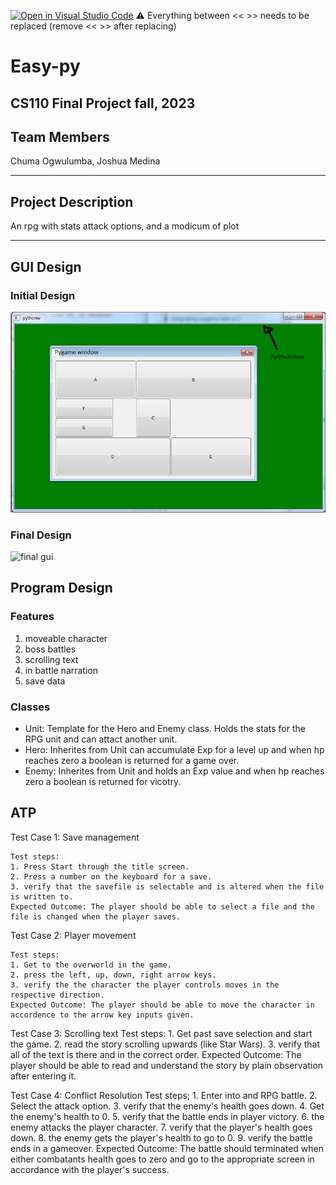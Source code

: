 [![Open in Visual Studio Code](https://classroom.github.com/assets/open-in-vscode-718a45dd9cf7e7f842a935f5ebbe5719a5e09af4491e668f4dbf3b35d5cca122.svg)](https://classroom.github.com/online_ide?assignment_repo_id=12803291&assignment_repo_type=AssignmentRepo)
:warning: Everything between << >> needs to be replaced (remove << >> after replacing)

#  Easy-py 
## CS110 Final Project   fall, 2023 

## Team Members

Chuma Ogwulumba, Joshua Medina

***

## Project Description

An rpg with stats attack options, and a modicum of plot

***    

## GUI Design

### Initial Design

![initial gui](assets/gui.jpg)

### Final Design

![final gui](assets/finalgui.jpg)

## Program Design

### Features

1.  moveable character 
2.  boss battles  
3.  scrolling text
4.  in battle narration
5.  save data 

### Classes

- Unit: Template for the Hero and Enemy class. Holds the stats for the RPG unit and can attact another unit.
- Hero: Inherites from Unit can accumulate Exp for a level up and when hp reaches zero a boolean is returned for a game over.
- Enemy: Inherites from Unit and holds an Exp value and when hp reaches zero a boolean is returned for vicotry.

## ATP

Test Case 1: Save management

    Test steps:
    1. Press Start through the title screen.
    2. Press a number on the keyboard for a save.
    3. verify that the savefile is selectable and is altered when the file is written to.
    Expected Outcome: The player should be able to select a file and the file is changed when the player saves.

Test Case 2: Player movement

    Test steps:
    1. Get to the overworld in the game.
    2. press the left, up, down, right arrow keys.
    3. verify the the character the player controls moves in the respective direction.
    Expected Outcome: The player should be able to move the character in accordence to the arrow key inputs given.

Test Case 3: Scrolling text
    Test steps:
    1. Get past save selection and start the game.
    2. read the story scrolling upwards (like Star Wars).
    3. verify that all of the text is there and in the correct order.
    Expected Outcome: The player should be able to read and understand the story by plain observation after entering it.

Test Case 4: Conflict Resolution
    Test steps;
    1. Enter into and RPG battle.
    2. Select the attack option.
    3. verify that the enemy's health goes down.
    4. Get the enemy's health to 0.
    5. verify that the battle ends in player victory.
    6. the enemy attacks the player character.
    7. verify that the player's health goes down.
    8. the enemy gets the player's health to go to 0.
    9. verify the battle ends in a gameover.
    Expected Outcome: The battle should terminated when either combatants health goes to zero and go to the appropriate screen in accordance with the player's success.
    


